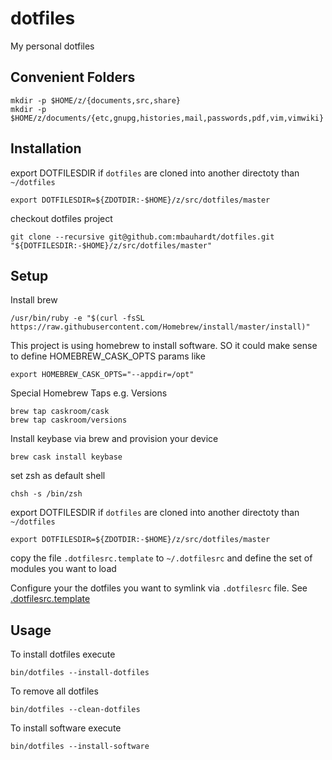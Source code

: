 # dotfiles
My personal dotfiles

## Convenient Folders

    mkdir -p $HOME/z/{documents,src,share}
    mkdir -p $HOME/z/documents/{etc,gnupg,histories,mail,passwords,pdf,vim,vimwiki}


## Installation

export DOTFILESDIR if `dotfiles` are cloned into another directoty than `~/dotfiles`

    export DOTFILESDIR=${ZDOTDIR:-$HOME}/z/src/dotfiles/master

checkout dotfiles project

    git clone --recursive git@github.com:mbauhardt/dotfiles.git "${DOTFILESDIR:-$HOME}/z/src/dotfiles/master"

## Setup
Install brew

    /usr/bin/ruby -e "$(curl -fsSL https://raw.githubusercontent.com/Homebrew/install/master/install)"

This project is using homebrew to install software. SO it could make sense to define HOMEBREW_CASK_OPTS params like

    export HOMEBREW_CASK_OPTS="--appdir=/opt"

Special Homebrew Taps e.g. Versions

    brew tap caskroom/cask
    brew tap caskroom/versions

Install keybase via brew and provision your device

    brew cask install keybase

set zsh as default shell

    chsh -s /bin/zsh

export DOTFILESDIR if `dotfiles` are cloned into another directoty than `~/dotfiles`

    export DOTFILESDIR=${ZDOTDIR:-$HOME}/z/src/dotfiles/master

copy the file `.dotfilesrc.template` to `~/.dotfilesrc` and define the set of modules you want to load 

Configure your the dotfiles you want to symlink via `.dotfilesrc` file. See [.dotfilesrc.template](.dotfilesrc.template)


## Usage

To install dotfiles execute

    bin/dotfiles --install-dotfiles

To remove all dotfiles

    bin/dotfiles --clean-dotfiles

To install software execute

    bin/dotfiles --install-software

